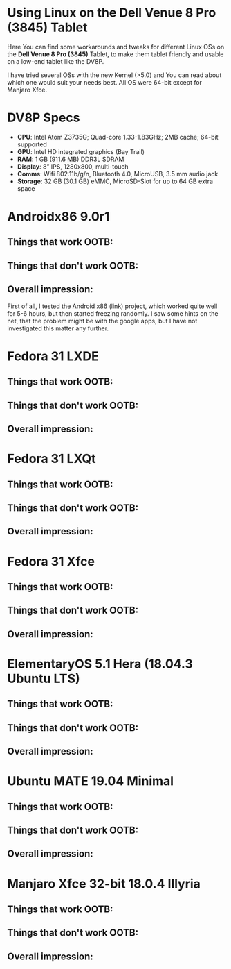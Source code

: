 # Using Linux on the Dell Venue 8 Pro (3845) Tablet

Here You can find some workarounds and tweaks for different Linux OSs on the **Dell Venue 8 Pro (3845)** Tablet, to make them tablet friendly and usable on a low-end tablet like the DV8P.

I have tried several OSs with the new Kernel (>5.0) and You can read about which one would suit your needs best. All OS were 64-bit except for Manjaro Xfce.

# DV8P Specs
- **CPU**: Intel Atom Z3735G; Quad-core 1.33-1.83GHz; 2MB cache; 64-bit supported
- **GPU**: Intel HD integrated graphics (Bay Trail)
- **RAM**: 1 GB (911.6 MB) DDR3L SDRAM
- **Display**: 8” IPS, 1280x800, multi-touch
- **Comms**: Wifi 802.11b/g/n, Bluetooth 4.0, MicroUSB, 3.5 mm audio jack
- **Storage**: 32 GB (30.1 GB) eMMC, MicroSD-Slot for up to 64 GB extra space

# Androidx86 9.0r1
## Things that work OOTB:

## Things that don't work OOTB:

## Overall impression:
First of all, I tested the Android x86 (link) project, which worked quite well for 5-6 hours, but then started freezing randomly. I saw some hints on the net, that the problem might be with the google apps, but I have not investigated this matter any further.

# Fedora 31 LXDE
## Things that work OOTB:

## Things that don't work OOTB:

## Overall impression:

# Fedora 31 LXQt
## Things that work OOTB:

## Things that don't work OOTB:

## Overall impression:

# Fedora 31 Xfce
## Things that work OOTB:

## Things that don't work OOTB:

## Overall impression:

# ElementaryOS 5.1 Hera (18.04.3 Ubuntu LTS)
## Things that work OOTB:

## Things that don't work OOTB:

## Overall impression:

# Ubuntu MATE 19.04 Minimal
## Things that work OOTB:

## Things that don't work OOTB:

## Overall impression:

# Manjaro Xfce 32-bit 18.0.4 Illyria
## Things that work OOTB:

## Things that don't work OOTB:

## Overall impression:


